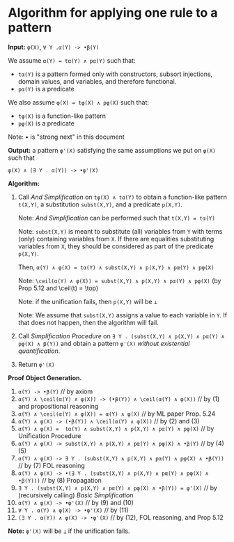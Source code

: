 Algorithm for applying one rule to a pattern
============================================

**Input:** `φ(X)`, `∀ Y .α(Y) -> •β(Y)`

We assume `α(Y) = tα(Y) ∧ pα(Y)` such that:

- `tα(Y)` is a pattern formed only with constructors, subsort injections,
  domain values, and variables, and therefore functional.
- `pα(Y)` is a predicate

We also assume `φ(X) = tφ(X) ∧ pφ(X)` such that:

- `tφ(X)` is a function-like pattern
- `pφ(X)` is a predicate

Note: • is "strong next" in this document

**Output:** a pattern `φ'(X)` satisfying the same assumptions we put on
  `φ(X)` such that
```
φ(X) ∧ (∃ Y . α(Y)) -> •φ'(X)
```

**Algorithm:**

1. Call *And Simplification* on `tφ(X) ∧ tα(Y)` to obtain a function-like
   pattern `t(X,Y)`, a substitution `subst(X,Y)`, and a predicate `p(X,Y)`.

   Note: *And Simplification* can be performed such that `t(X,Y) = tα(Y)`

   Note: `subst(X,Y)` is meant to substitute (all) variables from `Y`
   with terms (only) containing variables from `X`. If there are equalities
   substituting variables from `X`, they should be considered as part of the
   predicate `p(X,Y)`.
 
   Then, `α(Y) ∧ φ(X) = tα(Y) ∧ subst(X,Y) ∧ p(X,Y) ∧ pα(Y) ∧ pφ(X)`

   Note: `\ceil(α(Y) ∧ φ(X)) = subst(X,Y) ∧ p(X,Y) ∧ pα(Y) ∧ pφ(X)`
   (by Prop 5.12 and \ceil(t) = \top)

   Note: if the unification fails, then `p(X,Y)` will be `⊥`

   Note: We assume that `subst(X,Y)` assigns a value to each variable in `Y`.
   If that does not happen, then the algorithm will fail.
2. Call *Simplification Procedure* on
   `∃ Y . (subst(X,Y) ∧ p(X,Y) ∧ pα(Y) ∧ pφ(X) ∧ β(Y))`
   and obtain a pattern `φ'(X)` *without existential quantification*.
3. Return `φ'(X)`

**Proof Object Generation.**

1.  `α(Y) -> •β(Y)` // by axiom
2.  `α(Y) ∧ \ceil(α(Y) ∧ φ(X)) -> (•β(Y)) ∧ \ceil(α(Y) ∧ φ(X))`
    // by (1) and propositional reasoning
3.  `α(Y) ∧ \ceil(α(Y) ∧ φ(X)) = α(Y) ∧ φ(X)` // by ML paper Prop. 5.24
4.  `α(Y) ∧ φ(X) -> (•β(Y)) ∧ \ceil(α(Y) ∧ φ(X))` // by (2) and (3)
5.  `α(Y) ∧ φ(X) =  tα(Y) ∧ subst(X,Y) ∧ p(X,Y) ∧ pα(Y) ∧ pφ(X)`
    // by Unification Procedure
6.  `α(Y) ∧ φ(X) -> subst(X,Y) ∧ p(X,Y) ∧ pα(Y) ∧ pφ(X) ∧ •β(Y)` // by (4) (5)
7.  `α(Y) ∧ φ(X) -> ∃ Y . (subst(X,Y) ∧ p(X,Y) ∧ pα(Y) ∧ pφ(X) ∧ •β(Y))`
    // by (7) FOL reasoning
8.  `α(Y) ∧ φ(X) -> •(∃ Y . (subst(X,Y) ∧ p(X,Y) ∧ pα(Y) ∧ pφ(X) ∧ •β(Y)))`
    // by (8) Propagation
9.  `∃ Y . (subst(X,Y) ∧ p(X,Y) ∧ pα(Y) ∧ pφ(X) ∧ •β(Y)) = φ'(X)`
    // by (recursively calling) *Basic Simplification*
10. `α(Y) ∧ φ(X) -> •φ'(X)` // by (9) and (10)
11. `∀ Y . α(Y) ∧ φ(X) -> •φ'(X)` // by (11)
12. `(∃ Y . α(Y)) ∧ φ(X) -> •φ'(X)` // by (12), FOL reasoning, and Prop 5.12

**Note:** `φ'(X)` will be `⊥` if the unification fails.



